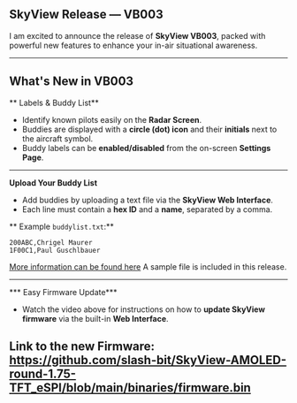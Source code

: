 ## SkyView Release — **VB003**

I am excited to announce the release of **SkyView VB003**, packed with powerful new features to enhance your in-air situational awareness.

---

## What's New in VB003

** Labels & Buddy List**

- Identify known pilots easily on the **Radar Screen**.
- Buddies are displayed with a **circle (dot) icon** and their **initials** next to the aircraft symbol.
- Buddy labels can be **enabled/disabled** from the on-screen **Settings Page**.

---

**Upload Your Buddy List**

- Add buddies by uploading a text file via the **SkyView Web Interface**.
- Each line must contain a **hex ID** and a **name**, separated by a comma.

** Example `buddylist.txt`:**
```
200ABC,Chrigel Maurer
1F00C1,Paul Guschlbauer
```

[More information can be found here](Managing_Buddy_list.MD)
 A sample file is included in this release.

---

*** Easy Firmware Update***

- Watch the video above for instructions on how to **update SkyView firmware** via the built-in **Web Interface**.

Link to the new Firmware:
https://github.com/slash-bit/SkyView-AMOLED-round-1.75-TFT_eSPI/blob/main/binaries/firmware.bin
---

